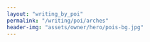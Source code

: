 ```yaml
---
layout: "writing_by_poi"
permalink: "/writing/poi/arches"
header-img: "assets/owner/hero/pois-bg.jpg"
---
```

